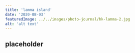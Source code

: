 ```yaml
---
title: 'lamma island'
date: '2020-08-03'
featuredImage: ../../images/photo-journal/hk-lamma-2.jpg
alt: 'alt text'
---
```


## placeholder
